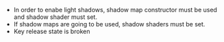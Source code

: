 - In order to enabe light shadows, shadow map constructor must be used and shadow shader must set.
- If shadow maps are going to be used, shadow shaders must be set.
- Key release state is broken
